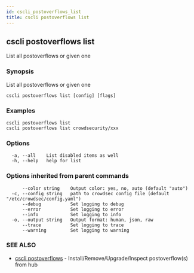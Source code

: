 ```yaml
---
id: cscli_postoverflows_list
title: cscli postoverflows list
---
```

## cscli postoverflows list

List all postoverflows or given one

### Synopsis

List all postoverflows or given one

```
cscli postoverflows list [config] [flags]
```

### Examples

```
cscli postoverflows list
cscli postoverflows list crowdsecurity/xxx
```

### Options

```
  -a, --all    List disabled items as well
  -h, --help   help for list
```

### Options inherited from parent commands

```
      --color string    Output color: yes, no, auto (default "auto")
  -c, --config string   path to crowdsec config file (default "/etc/crowdsec/config.yaml")
      --debug           Set logging to debug
      --error           Set logging to error
      --info            Set logging to info
  -o, --output string   Output format: human, json, raw
      --trace           Set logging to trace
      --warning         Set logging to warning
```

### SEE ALSO

* [cscli postoverflows](/cscli/cscli_postoverflows.md)	 - Install/Remove/Upgrade/Inspect postoverflow(s) from hub

